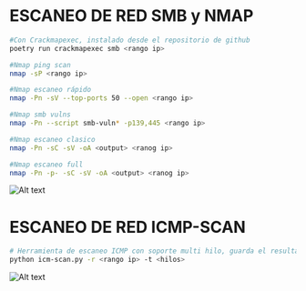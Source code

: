 # ESCANEO DE RED SMB y NMAP

```Bash
#Con Crackmapexec, instalado desde el repositorio de github
poetry run crackmapexec smb <rango ip>

#Nmap ping scan
nmap -sP <rango ip>

#Nmap escaneo rápido
nmap -Pn -sV --top-ports 50 --open <rango ip>

#Nmap smb vulns
nmap -Pn --script smb-vuln* -p139,445 <rango ip>

#Nmap escaneo clasico
nmap -Pn -sC -sV -oA <output> <ranog ip>

#Nmap escaneo full
nmap -Pn -p- -sC -sV -oA <output> <ranog ip>
```

![Alt text](https://github.com/jor6PS/ad-from-0-to-Hero/blob/master/no_credentials/scan_network/vid.gif?raw=true "Escaneando la red con crackma y Nmap")

# ESCANEO DE RED ICMP-SCAN

```Bash
# Herramienta de escaneo ICMP con soporte multi hilo, guarda el resultao en un txt
python icm-scan.py -r <rango ip> -t <hilos>
```

![Alt text](https://github.com/jor6PS/ad-from-0-to-Hero/blob/master/no_credentials/scan_network/vid2.gif?raw=true "Escaneando la red con icmp-scan")
